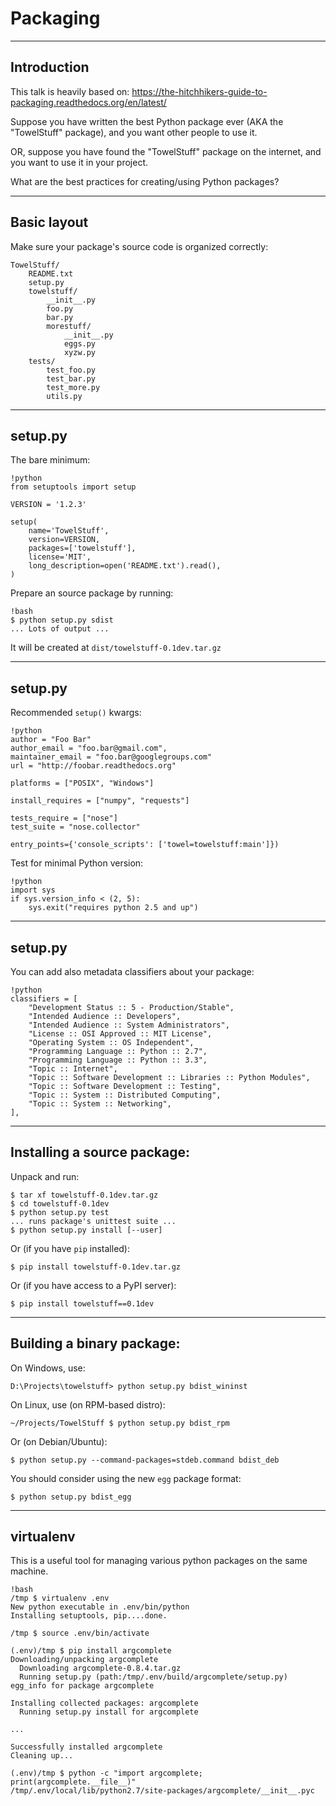 # Packaging

---

## Introduction

This talk is heavily based on:
<https://the-hitchhikers-guide-to-packaging.readthedocs.org/en/latest/>

Suppose you have written the best Python package ever (AKA the "TowelStuff" package), and you want other people to use it.

OR, suppose you have found the "TowelStuff" package on the internet, and you want to use it in your project.

What are the best practices for creating/using Python packages?

---

## Basic layout

Make sure your package's source code is organized correctly:

    TowelStuff/
        README.txt
        setup.py
        towelstuff/
            __init__.py
            foo.py
            bar.py
            morestuff/
                __init__.py
                eggs.py
                xyzw.py
        tests/
            test_foo.py
            test_bar.py
            test_more.py
            utils.py


---

## setup.py

The bare minimum:

    !python
    from setuptools import setup

    VERSION = '1.2.3'

    setup(
        name='TowelStuff',
        version=VERSION,
        packages=['towelstuff'],
        license='MIT',
        long_description=open('README.txt').read(),
    )

Prepare an source package by running:

    !bash
    $ python setup.py sdist
    ... Lots of output ...

It will be created at `dist/towelstuff-0.1dev.tar.gz`

---

## setup.py

Recommended `setup()` kwargs:

    !python
    author = "Foo Bar"
    author_email = "foo.bar@gmail.com",
    maintainer_email = "foo.bar@googlegroups.com"
    url = "http://foobar.readthedocs.org"

    platforms = ["POSIX", "Windows"]

    install_requires = ["numpy", "requests"]

    tests_require = ["nose"]
    test_suite = "nose.collector"

    entry_points={'console_scripts': ['towel=towelstuff:main']})

Test for minimal Python version:

    !python
    import sys
    if sys.version_info < (2, 5):
        sys.exit("requires python 2.5 and up")

---

## setup.py

You can add also metadata classifiers about your package:

    !python
    classifiers = [
        "Development Status :: 5 - Production/Stable",
        "Intended Audience :: Developers",
        "Intended Audience :: System Administrators",
        "License :: OSI Approved :: MIT License",
        "Operating System :: OS Independent",
        "Programming Language :: Python :: 2.7",
        "Programming Language :: Python :: 3.3",
        "Topic :: Internet",
        "Topic :: Software Development :: Libraries :: Python Modules",
        "Topic :: Software Development :: Testing",
        "Topic :: System :: Distributed Computing",
        "Topic :: System :: Networking",
    ],

---

## Installing a source package:

Unpack and run:

    $ tar xf towelstuff-0.1dev.tar.gz
    $ cd towelstuff-0.1dev
    $ python setup.py test
    ... runs package's unittest suite ...
    $ python setup.py install [--user]

Or (if you have `pip` installed):

    $ pip install towelstuff-0.1dev.tar.gz

Or (if you have access to a PyPI server):

    $ pip install towelstuff==0.1dev

---

## Building a binary package:

On Windows, use:

    D:\Projects\towelstuff> python setup.py bdist_wininst

On Linux, use (on RPM-based distro):

    ~/Projects/TowelStuff $ python setup.py bdist_rpm

Or (on Debian/Ubuntu):

    $ python setup.py --command-packages=stdeb.command bdist_deb

You should consider using the new `egg` package format:

    $ python setup.py bdist_egg


---

## virtualenv

This is a useful tool for managing various python packages on the same machine.

    !bash
    /tmp $ virtualenv .env
    New python executable in .env/bin/python
    Installing setuptools, pip....done.

    /tmp $ source .env/bin/activate

    (.env)/tmp $ pip install argcomplete
    Downloading/unpacking argcomplete
      Downloading argcomplete-0.8.4.tar.gz
      Running setup.py (path:/tmp/.env/build/argcomplete/setup.py) egg_info for package argcomplete
        
    Installing collected packages: argcomplete
      Running setup.py install for argcomplete

    ...
        
    Successfully installed argcomplete
    Cleaning up...

    (.env)/tmp $ python -c "import argcomplete; print(argcomplete.__file__)"
    /tmp/.env/local/lib/python2.7/site-packages/argcomplete/__init__.pyc
